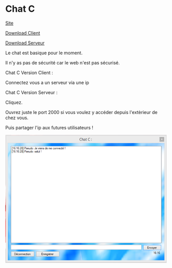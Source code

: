 Chat C
====
[Site](http://cedced19.github.io/chat/)

[Download Client](https://raw.githubusercontent.com/cedced19/ChatC/master/setup/ChatC.exe)

[Download Serveur](https://raw.githubusercontent.com/cedced19/ChatC/master/setup/ServeurChat.exe)


Le chat est basique pour le moment.

Il n'y as pas de sécurité car le web n'est pas sécurisé.

Chat C Version Client :

Connectez vous a un serveur via une ip

Chat C Version Serveur :

Cliquez.

Ouvrez juste le port 2000 si vous voulez y accéder depuis l'extèrieur de chez vous.

Puis partager l'ip aux futures utilisateurs !


![](demo.png)
